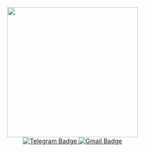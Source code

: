 <div id="header" align="center">
  <img src="https://media.giphy.com/media/gi84IkFRzwube/giphy.gif" width='300'/>
</div>



<div id="badges" align="center">
  <a href="https://t.me/baurNN">
    <img src="https://img.shields.io/badge/Telegram-white?logo=Telegram&logoColor=blue&style=for-the-badge" alt="Telegram Badge"/>
  </a>
   <a href="bbn2tpu@gmail.com">
    <img src="https://img.shields.io/badge/aaa-white?logo=Gmail&logoColor=red&style=for-the-badge" alt="Gmail Badge"/>
  </a>
</div>
